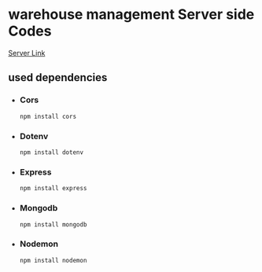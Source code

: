 # warehouse management Server side Codes
[Server Link ](https://peaceful-waters-00676.herokuapp.com/product)
## used dependencies

- ### Cors
    `
     npm install cors
    `
- ### Dotenv
    `
     npm install dotenv
    `
- ### Express
    `
     npm install express
    `
- ### Mongodb
    `
     npm install mongodb
    `
- ### Nodemon
    `
     npm install nodemon
    `
